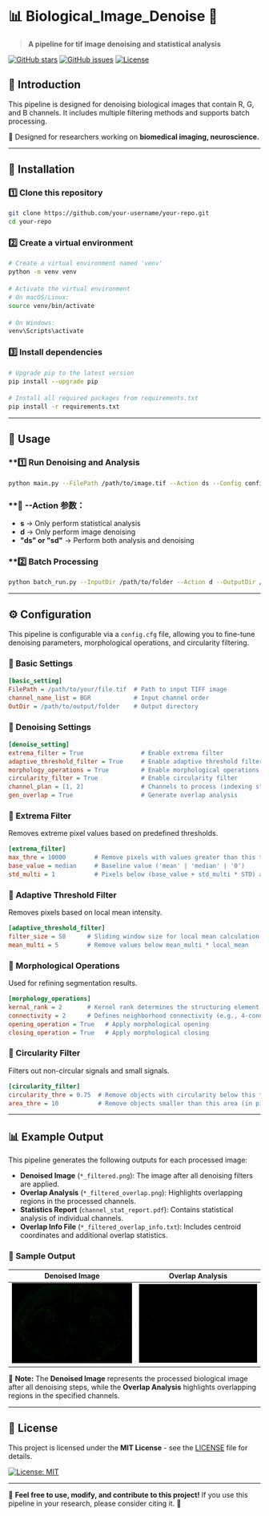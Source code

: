 # 📊 Biological_Image_Denoise 🚀
> **A pipeline for tif image denoising and statistical analysis**

[![GitHub stars](https://img.shields.io/github/stars/wormLove/Biological_Image_Denoise.svg)](https://github.com/wormLove/Biological_Image_Denoise)
[![GitHub issues](https://img.shields.io/github/issues/wormLove/Biological_Image_Denoise.svg)](https://github.com/wormLove/Biological_Image_Denoise/issues)
[![License](https://img.shields.io/github/license/wormLove/Biological_Image_Denoise.svg)](LICENSE)

## 📖 Introduction
This pipeline is designed for denoising biological images that contain R, G, and B channels.
It includes multiple filtering methods and supports batch processing.

🚀 Designed for researchers working on **biomedical imaging, neuroscience.**

---

## 🔧 Installation
### **1️⃣ Clone this repository**
```bash
git clone https://github.com/your-username/your-repo.git
cd your-repo
```

### **2️⃣ Create a virtual environment**
```bash
# Create a virtual environment named 'venv'
python -m venv venv

# Activate the virtual environment
# On macOS/Linux:
source venv/bin/activate

# On Windows:
venv\Scripts\activate
```

### **3️⃣ Install dependencies**
```bash
# Upgrade pip to the latest version
pip install --upgrade pip

# Install all required packages from requirements.txt
pip install -r requirements.txt
```

---

## 🚀 Usage
### **1️⃣ Run Denoising and Analysis
```bash
python main.py --FilePath /path/to/image.tif --Action ds --Config config.cfg --OutputDir /path/to/output
```

### **📌 --Action 参数：
- **s** → Only perform statistical analysis
- **d** → Only perform image denoising
- **"ds" or "sd"** → Perform both analysis and denoising

### **2️⃣ Batch Processing
```bash
python batch_run.py --InputDir /path/to/folder --Action d --OutputDir /path/to/output
```

---

## ⚙️ Configuration
This pipeline is configurable via a `config.cfg` file, allowing you to fine-tune denoising parameters, morphological operations, and circularity filtering.

### **🔹 Basic Settings**
```ini
[basic_setting]
FilePath = /path/to/your/file.tif  # Path to input TIFF image
channel_name_list = BGR            # Input channel order
OutDir = /path/to/output/folder    # Output directory
```

### **🔹 Denoising Settings**
```ini
[denoise_setting]
extrema_filter = True                # Enable extrema filter
adaptive_threshold_filter = True     # Enable adaptive threshold filter
morphology_operations = True         # Enable morphological operations
circularity_filter = True            # Enable circularity filter
channel_plan = [1, 2]                # Channels to process (indexing starts from 0)
gen_overlap = True                   # Generate overlap analysis
```

### **🔹 Extrema Filter**
Removes extreme pixel values based on predefined thresholds.
```ini
[extrema_filter]
max_thre = 10000        # Remove pixels with values greater than this threshold
base_value = median     # Baseline value ('mean' | 'median' | '0')
std_multi = 1           # Pixels below (base_value + std_multi * STD) are removed
```

### **🔹 Adaptive Threshold Filter**
Removes pixels based on local mean intensity.
```ini
[adaptive_threshold_filter]
filter_size = 50      # Sliding window size for local mean calculation
mean_multi = 5        # Remove values below mean_multi * local_mean
```

### **🔹 Morphological Operations**
Used for refining segmentation results.
```ini
[morphology_operations]
kernal_rank = 2       # Kernel rank determines the structuring element size
connectivity = 2      # Defines neighborhood connectivity (e.g., 4-connectivity, 8-connectivity)
opening_operation = True   # Apply morphological opening
closing_operation = True   # Apply morphological closing
```

### **🔹 Circularity Filter**
Filters out non-circular signals and small signals.
```ini
[circularity_filter]
circularity_thre = 0.75  # Remove objects with circularity below this threshold
area_thre = 10           # Remove objects smaller than this area (in pixels)
```

---

## 📊 Example Output

This pipeline generates the following outputs for each processed image:

- **Denoised Image** (`*_filtered.png`): The image after all denoising filters are applied.
- **Overlap Analysis** (`*_filtered_overlap.png`): Highlights overlapping regions in the processed channels.
- **Statistics Report** (`channel_stat_report.pdf`): Contains statistical analysis of individual channels.
- **Overlap Info File** (`*_filtered_overlap_info.txt`): Includes centroid coordinates and additional overlap statistics.

### **📸 Sample Output**
| **Denoised Image** | **Overlap Analysis** |
|-------------------|-------------------|
| ![Filtered](images/test_filtered.png) | ![Overlap](images/test_filtered_overlap.png) |

📌 **Note:** The **Denoised Image** represents the processed biological image after all denoising steps, while the **Overlap Analysis** highlights overlapping regions in the specified channels.

---

## 📜 License
This project is licensed under the **MIT License** - see the [LICENSE](LICENSE) file for details.

[![License: MIT](https://img.shields.io/github/license/wormLove/Biological_Image_Denoise.svg)](LICENSE)

---

🚀 **Feel free to use, modify, and contribute to this project!** If you use this pipeline in your research, please consider citing it. 🎉


























